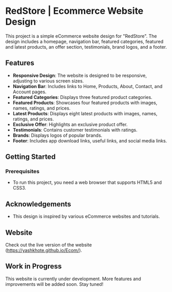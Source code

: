 # RedStore | Ecommerce Website Design

This project is a simple eCommerce website design for "RedStore". The design includes a homepage, navigation bar, featured categories, featured and latest products, an offer section, testimonials, brand logos, and a footer.

## Features

- **Responsive Design**: The website is designed to be responsive, adjusting to various screen sizes.
- **Navigation Bar**: Includes links to Home, Products, About, Contact, and Account pages.
- **Featured Categories**: Displays three featured product categories.
- **Featured Products**: Showcases four featured products with images, names, ratings, and prices.
- **Latest Products**: Displays eight latest products with images, names, ratings, and prices.
- **Exclusive Offer**: Highlights an exclusive product offer.
- **Testimonials**: Contains customer testimonials with ratings.
- **Brands**: Displays logos of popular brands.
- **Footer**: Includes app download links, useful links, and social media links.

## Getting Started

### Prerequisites

- To run this project, you need a web browser that supports HTML5 and CSS3.

## Acknowledgements

- This design is inspired by various eCommerce websites and tutorials.

## Website

Check out the live version of the website (https://yashkhote.github.io/Ecom/).

## Work in Progress

This website is currently under development. More features and improvements will be added soon. Stay tuned!
